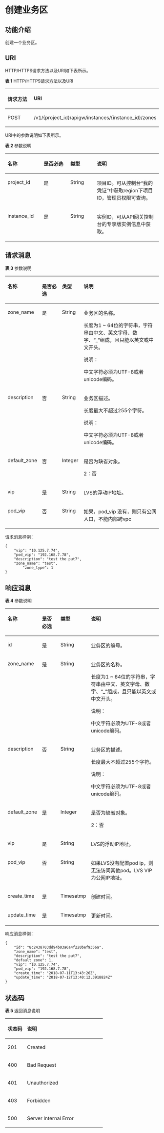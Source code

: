 # 创建业务区<a name="apig-phapi-200220009"></a>

## 功能介绍<a name="section36309320"></a>

创建一个业务区。

## URI<a name="section58348429"></a>

HTTP/HTTPS请求方法以及URI如下表所示。

**表 1**  HTTP/HTTPS请求方法以及URI

<a name="table29478904"></a>
<table><thead align="left"><tr id="row2406180"><th class="cellrowborder" valign="top" width="34.339999999999996%" id="mcps1.2.3.1.1"><p id="p60682897"><a name="p60682897"></a><a name="p60682897"></a>请求方法</p>
</th>
<th class="cellrowborder" valign="top" width="65.66%" id="mcps1.2.3.1.2"><p id="p16367643"><a name="p16367643"></a><a name="p16367643"></a>URI</p>
</th>
</tr>
</thead>
<tbody><tr id="row50710697"><td class="cellrowborder" valign="top" width="34.339999999999996%" headers="mcps1.2.3.1.1 "><p id="p13925796"><a name="p13925796"></a><a name="p13925796"></a>POST</p>
</td>
<td class="cellrowborder" valign="top" width="65.66%" headers="mcps1.2.3.1.2 "><p id="p54247667"><a name="p54247667"></a><a name="p54247667"></a>/v1/{project_id}/apigw/instances/{instance_id}/zones</p>
</td>
</tr>
</tbody>
</table>

URI中的参数说明如下表所示。

**表 2**  参数说明

<a name="table38510415"></a>
<table><thead align="left"><tr id="row62423067"><th class="cellrowborder" valign="top" width="23.46765323467653%" id="mcps1.2.5.1.1"><p id="p23103637"><a name="p23103637"></a><a name="p23103637"></a>名称</p>
</th>
<th class="cellrowborder" valign="top" width="17.348265173482652%" id="mcps1.2.5.1.2"><p id="p59455291"><a name="p59455291"></a><a name="p59455291"></a>是否必选</p>
</th>
<th class="cellrowborder" valign="top" width="17.348265173482652%" id="mcps1.2.5.1.3"><p id="p51149303"><a name="p51149303"></a><a name="p51149303"></a>类型</p>
</th>
<th class="cellrowborder" valign="top" width="41.835816418358164%" id="mcps1.2.5.1.4"><p id="p49452846"><a name="p49452846"></a><a name="p49452846"></a>说明</p>
</th>
</tr>
</thead>
<tbody><tr id="row46257610"><td class="cellrowborder" valign="top" width="23.46765323467653%" headers="mcps1.2.5.1.1 "><p id="p55878963"><a name="p55878963"></a><a name="p55878963"></a>project_id</p>
</td>
<td class="cellrowborder" valign="top" width="17.348265173482652%" headers="mcps1.2.5.1.2 "><p id="p29902160"><a name="p29902160"></a><a name="p29902160"></a>是</p>
</td>
<td class="cellrowborder" valign="top" width="17.348265173482652%" headers="mcps1.2.5.1.3 "><p id="p6155914"><a name="p6155914"></a><a name="p6155914"></a>String</p>
</td>
<td class="cellrowborder" valign="top" width="41.835816418358164%" headers="mcps1.2.5.1.4 "><p id="p28867016"><a name="p28867016"></a><a name="p28867016"></a>项目ID。可从控制台“我的凭证”中获取region下项目ID，管理员权限可查询。</p>
</td>
</tr>
<tr id="row7809161535314"><td class="cellrowborder" valign="top" width="23.46765323467653%" headers="mcps1.2.5.1.1 "><p id="p1780913159538"><a name="p1780913159538"></a><a name="p1780913159538"></a>instance_id</p>
</td>
<td class="cellrowborder" valign="top" width="17.348265173482652%" headers="mcps1.2.5.1.2 "><p id="p9809215115310"><a name="p9809215115310"></a><a name="p9809215115310"></a>是</p>
</td>
<td class="cellrowborder" valign="top" width="17.348265173482652%" headers="mcps1.2.5.1.3 "><p id="p1280914152538"><a name="p1280914152538"></a><a name="p1280914152538"></a>String</p>
</td>
<td class="cellrowborder" valign="top" width="41.835816418358164%" headers="mcps1.2.5.1.4 "><p id="p1880914157537"><a name="p1880914157537"></a><a name="p1880914157537"></a>实例ID，可从API网关控制台的专享版实例信息中获取。</p>
</td>
</tr>
</tbody>
</table>

## 请求消息<a name="section55373821"></a>

**表 3**  参数说明

<a name="table31984895"></a>
<table><thead align="left"><tr id="row4636202"><th class="cellrowborder" valign="top" width="15.079999999999998%" id="mcps1.2.5.1.1"><p id="p39988092"><a name="p39988092"></a><a name="p39988092"></a>名称</p>
</th>
<th class="cellrowborder" valign="top" width="14.21%" id="mcps1.2.5.1.2"><p id="p17810043"><a name="p17810043"></a><a name="p17810043"></a>是否必选</p>
</th>
<th class="cellrowborder" valign="top" width="14.14%" id="mcps1.2.5.1.3"><p id="p33327374"><a name="p33327374"></a><a name="p33327374"></a>类型</p>
</th>
<th class="cellrowborder" valign="top" width="56.57%" id="mcps1.2.5.1.4"><p id="p15162782"><a name="p15162782"></a><a name="p15162782"></a>说明</p>
</th>
</tr>
</thead>
<tbody><tr id="row20225810"><td class="cellrowborder" valign="top" width="15.079999999999998%" headers="mcps1.2.5.1.1 "><p id="p27677907"><a name="p27677907"></a><a name="p27677907"></a>zone_name</p>
</td>
<td class="cellrowborder" valign="top" width="14.21%" headers="mcps1.2.5.1.2 "><p id="p27317960"><a name="p27317960"></a><a name="p27317960"></a>是</p>
</td>
<td class="cellrowborder" valign="top" width="14.14%" headers="mcps1.2.5.1.3 "><p id="p65271129"><a name="p65271129"></a><a name="p65271129"></a>String</p>
</td>
<td class="cellrowborder" valign="top" width="56.57%" headers="mcps1.2.5.1.4 "><p id="p52470128"><a name="p52470128"></a><a name="p52470128"></a>业务区的名称。</p>
<p id="p2469104"><a name="p2469104"></a><a name="p2469104"></a>长度为1 ~ 64位的字符串，字符串由中文、英文字母、数字、“_”组成，且只能以英文或中文开头。</p>
<div class="note" id="note22221938"><a name="note22221938"></a><a name="note22221938"></a><span class="notetitle"> 说明： </span><div class="notebody"><p class="textintable" id="p65779720"><a name="p65779720"></a><a name="p65779720"></a>中文字符必须为UTF-8或者unicode编码。</p>
</div></div>
</td>
</tr>
<tr id="row55146569"><td class="cellrowborder" valign="top" width="15.079999999999998%" headers="mcps1.2.5.1.1 "><p id="p37687133"><a name="p37687133"></a><a name="p37687133"></a>description</p>
</td>
<td class="cellrowborder" valign="top" width="14.21%" headers="mcps1.2.5.1.2 "><p id="p32758933"><a name="p32758933"></a><a name="p32758933"></a>否</p>
</td>
<td class="cellrowborder" valign="top" width="14.14%" headers="mcps1.2.5.1.3 "><p id="p36227930"><a name="p36227930"></a><a name="p36227930"></a>String</p>
</td>
<td class="cellrowborder" valign="top" width="56.57%" headers="mcps1.2.5.1.4 "><p id="p48781203"><a name="p48781203"></a><a name="p48781203"></a>业务区描述。</p>
<p id="p36377647"><a name="p36377647"></a><a name="p36377647"></a>长度最大不超过255个字符。</p>
<div class="note" id="note58963369"><a name="note58963369"></a><a name="note58963369"></a><span class="notetitle"> 说明： </span><div class="notebody"><p class="textintable" id="p60908274"><a name="p60908274"></a><a name="p60908274"></a>中文字符必须为UTF-8或者unicode编码。</p>
</div></div>
</td>
</tr>
<tr id="row34623133"><td class="cellrowborder" valign="top" width="15.079999999999998%" headers="mcps1.2.5.1.1 "><p id="p53010393"><a name="p53010393"></a><a name="p53010393"></a>default_zone</p>
</td>
<td class="cellrowborder" valign="top" width="14.21%" headers="mcps1.2.5.1.2 "><p id="p65983437"><a name="p65983437"></a><a name="p65983437"></a>否</p>
</td>
<td class="cellrowborder" valign="top" width="14.14%" headers="mcps1.2.5.1.3 "><p id="p43058210"><a name="p43058210"></a><a name="p43058210"></a>Integer</p>
</td>
<td class="cellrowborder" valign="top" width="56.57%" headers="mcps1.2.5.1.4 "><p id="p65163008"><a name="p65163008"></a><a name="p65163008"></a>是否为缺省对象。</p>
<p id="p1122105181415"><a name="p1122105181415"></a><a name="p1122105181415"></a>2：否</p>
</td>
</tr>
<tr id="row57866110"><td class="cellrowborder" valign="top" width="15.079999999999998%" headers="mcps1.2.5.1.1 "><p id="p56643352"><a name="p56643352"></a><a name="p56643352"></a>vip</p>
</td>
<td class="cellrowborder" valign="top" width="14.21%" headers="mcps1.2.5.1.2 "><p id="p24708790"><a name="p24708790"></a><a name="p24708790"></a>是</p>
</td>
<td class="cellrowborder" valign="top" width="14.14%" headers="mcps1.2.5.1.3 "><p id="p55254977"><a name="p55254977"></a><a name="p55254977"></a>String</p>
</td>
<td class="cellrowborder" valign="top" width="56.57%" headers="mcps1.2.5.1.4 "><p id="p46468128"><a name="p46468128"></a><a name="p46468128"></a>LVS的浮动IP地址。</p>
</td>
</tr>
<tr id="row15559971"><td class="cellrowborder" valign="top" width="15.079999999999998%" headers="mcps1.2.5.1.1 "><p id="p52398108"><a name="p52398108"></a><a name="p52398108"></a>pod_vip</p>
</td>
<td class="cellrowborder" valign="top" width="14.21%" headers="mcps1.2.5.1.2 "><p id="p16388317"><a name="p16388317"></a><a name="p16388317"></a>否</p>
</td>
<td class="cellrowborder" valign="top" width="14.14%" headers="mcps1.2.5.1.3 "><p id="p52385295"><a name="p52385295"></a><a name="p52385295"></a>String</p>
</td>
<td class="cellrowborder" valign="top" width="56.57%" headers="mcps1.2.5.1.4 "><p id="p15350489"><a name="p15350489"></a><a name="p15350489"></a>如果，pod_vip 没有，则只有公网入口，不能内部跨vpc</p>
</td>
</tr>
</tbody>
</table>

请求消息样例：

```
{
	"vip": "10.125.7.74",
	"pod_vip": "192.168.7.78",
	"description": "test the put7",
	"zone_name": "test",
        "zone_type": 1
}
```

## 响应消息<a name="section28602343"></a>

**表 4**  参数说明

<a name="table51267160"></a>
<table><thead align="left"><tr id="row22271706"><th class="cellrowborder" valign="top" width="15.15%" id="mcps1.2.5.1.1"><p id="p59177776"><a name="p59177776"></a><a name="p59177776"></a>名称</p>
</th>
<th class="cellrowborder" valign="top" width="14.14%" id="mcps1.2.5.1.2"><p id="p28670558"><a name="p28670558"></a><a name="p28670558"></a>是否必选</p>
</th>
<th class="cellrowborder" valign="top" width="14.14%" id="mcps1.2.5.1.3"><p id="p40613901"><a name="p40613901"></a><a name="p40613901"></a>类型</p>
</th>
<th class="cellrowborder" valign="top" width="56.57%" id="mcps1.2.5.1.4"><p id="p1391717"><a name="p1391717"></a><a name="p1391717"></a>说明</p>
</th>
</tr>
</thead>
<tbody><tr id="row45620237"><td class="cellrowborder" valign="top" width="15.15%" headers="mcps1.2.5.1.1 "><p id="p4251693"><a name="p4251693"></a><a name="p4251693"></a>id</p>
</td>
<td class="cellrowborder" valign="top" width="14.14%" headers="mcps1.2.5.1.2 "><p id="p8842862"><a name="p8842862"></a><a name="p8842862"></a>是</p>
</td>
<td class="cellrowborder" valign="top" width="14.14%" headers="mcps1.2.5.1.3 "><p id="p45183223"><a name="p45183223"></a><a name="p45183223"></a>String</p>
</td>
<td class="cellrowborder" valign="top" width="56.57%" headers="mcps1.2.5.1.4 "><p id="p35962481"><a name="p35962481"></a><a name="p35962481"></a>业务区的编号。</p>
</td>
</tr>
<tr id="row55226880"><td class="cellrowborder" valign="top" width="15.15%" headers="mcps1.2.5.1.1 "><p id="p44192294"><a name="p44192294"></a><a name="p44192294"></a>zone_name</p>
</td>
<td class="cellrowborder" valign="top" width="14.14%" headers="mcps1.2.5.1.2 "><p id="p22806032"><a name="p22806032"></a><a name="p22806032"></a>是</p>
</td>
<td class="cellrowborder" valign="top" width="14.14%" headers="mcps1.2.5.1.3 "><p id="p35349286"><a name="p35349286"></a><a name="p35349286"></a>String</p>
</td>
<td class="cellrowborder" valign="top" width="56.57%" headers="mcps1.2.5.1.4 "><p id="p44719954"><a name="p44719954"></a><a name="p44719954"></a>业务区的名称。</p>
<p id="p66935266"><a name="p66935266"></a><a name="p66935266"></a>长度为1 ~ 64位的字符串，字符串由中文、英文字母、数字、“_”组成，且只能以英文或中文开头。</p>
<div class="note" id="note65546489"><a name="note65546489"></a><a name="note65546489"></a><span class="notetitle"> 说明： </span><div class="notebody"><p class="textintable" id="p53047495"><a name="p53047495"></a><a name="p53047495"></a>中文字符必须为UTF-8或者unicode编码。</p>
</div></div>
</td>
</tr>
<tr id="row7665413"><td class="cellrowborder" valign="top" width="15.15%" headers="mcps1.2.5.1.1 "><p id="p16918750"><a name="p16918750"></a><a name="p16918750"></a>description</p>
</td>
<td class="cellrowborder" valign="top" width="14.14%" headers="mcps1.2.5.1.2 "><p id="p28241515"><a name="p28241515"></a><a name="p28241515"></a>否</p>
</td>
<td class="cellrowborder" valign="top" width="14.14%" headers="mcps1.2.5.1.3 "><p id="p5861397"><a name="p5861397"></a><a name="p5861397"></a>String</p>
</td>
<td class="cellrowborder" valign="top" width="56.57%" headers="mcps1.2.5.1.4 "><p id="p5011139"><a name="p5011139"></a><a name="p5011139"></a>业务区的描述。</p>
<p id="p45100255"><a name="p45100255"></a><a name="p45100255"></a>长度最大不超过255个字符。</p>
<div class="note" id="note3249118"><a name="note3249118"></a><a name="note3249118"></a><span class="notetitle"> 说明： </span><div class="notebody"><p class="textintable" id="p29242063"><a name="p29242063"></a><a name="p29242063"></a>中文字符必须为UTF-8或者unicode编码。</p>
</div></div>
</td>
</tr>
<tr id="row19796920"><td class="cellrowborder" valign="top" width="15.15%" headers="mcps1.2.5.1.1 "><p id="p60046657"><a name="p60046657"></a><a name="p60046657"></a>default_zone</p>
</td>
<td class="cellrowborder" valign="top" width="14.14%" headers="mcps1.2.5.1.2 "><p id="p31941010"><a name="p31941010"></a><a name="p31941010"></a>是</p>
</td>
<td class="cellrowborder" valign="top" width="14.14%" headers="mcps1.2.5.1.3 "><p id="p37085012"><a name="p37085012"></a><a name="p37085012"></a>Integer</p>
</td>
<td class="cellrowborder" valign="top" width="56.57%" headers="mcps1.2.5.1.4 "><p id="p3939300267"><a name="p3939300267"></a><a name="p3939300267"></a>是否为缺省对象。</p>
<p id="p3655211101515"><a name="p3655211101515"></a><a name="p3655211101515"></a>2：否</p>
</td>
</tr>
<tr id="row3551894"><td class="cellrowborder" valign="top" width="15.15%" headers="mcps1.2.5.1.1 "><p id="p19268021"><a name="p19268021"></a><a name="p19268021"></a>vip</p>
</td>
<td class="cellrowborder" valign="top" width="14.14%" headers="mcps1.2.5.1.2 "><p id="p17205864"><a name="p17205864"></a><a name="p17205864"></a>是</p>
</td>
<td class="cellrowborder" valign="top" width="14.14%" headers="mcps1.2.5.1.3 "><p id="p51497752"><a name="p51497752"></a><a name="p51497752"></a>String</p>
</td>
<td class="cellrowborder" valign="top" width="56.57%" headers="mcps1.2.5.1.4 "><p id="p798816348553"><a name="p798816348553"></a><a name="p798816348553"></a>LVS的浮动IP地址。</p>
</td>
</tr>
<tr id="row28006415"><td class="cellrowborder" valign="top" width="15.15%" headers="mcps1.2.5.1.1 "><p id="p53927157"><a name="p53927157"></a><a name="p53927157"></a>pod_vip</p>
</td>
<td class="cellrowborder" valign="top" width="14.14%" headers="mcps1.2.5.1.2 "><p id="p6023603"><a name="p6023603"></a><a name="p6023603"></a>否</p>
</td>
<td class="cellrowborder" valign="top" width="14.14%" headers="mcps1.2.5.1.3 "><p id="p18149874"><a name="p18149874"></a><a name="p18149874"></a>String</p>
</td>
<td class="cellrowborder" valign="top" width="56.57%" headers="mcps1.2.5.1.4 "><p id="p60853722"><a name="p60853722"></a><a name="p60853722"></a>如果LVS没有配置pod ip，则无法访问其他pod。LVS VIP为公网IP地址。</p>
</td>
</tr>
<tr id="row10812588"><td class="cellrowborder" valign="top" width="15.15%" headers="mcps1.2.5.1.1 "><p id="p3404451"><a name="p3404451"></a><a name="p3404451"></a>create_time</p>
</td>
<td class="cellrowborder" valign="top" width="14.14%" headers="mcps1.2.5.1.2 "><p id="p7325143"><a name="p7325143"></a><a name="p7325143"></a>是</p>
</td>
<td class="cellrowborder" valign="top" width="14.14%" headers="mcps1.2.5.1.3 "><p id="p56465711"><a name="p56465711"></a><a name="p56465711"></a>Timesatmp</p>
</td>
<td class="cellrowborder" valign="top" width="56.57%" headers="mcps1.2.5.1.4 "><p id="p10319892"><a name="p10319892"></a><a name="p10319892"></a>创建时间。</p>
</td>
</tr>
<tr id="row25770166"><td class="cellrowborder" valign="top" width="15.15%" headers="mcps1.2.5.1.1 "><p id="p7008729"><a name="p7008729"></a><a name="p7008729"></a>update_time</p>
</td>
<td class="cellrowborder" valign="top" width="14.14%" headers="mcps1.2.5.1.2 "><p id="p30836156"><a name="p30836156"></a><a name="p30836156"></a>是</p>
</td>
<td class="cellrowborder" valign="top" width="14.14%" headers="mcps1.2.5.1.3 "><p id="p14700679"><a name="p14700679"></a><a name="p14700679"></a>Timesatmp</p>
</td>
<td class="cellrowborder" valign="top" width="56.57%" headers="mcps1.2.5.1.4 "><p id="p49904355"><a name="p49904355"></a><a name="p49904355"></a>更新时间。</p>
</td>
</tr>
</tbody>
</table>

响应消息样例：

```
{
	"id": "8c2438703dd94b03a6a4f220bef9356a",
	"zone_name": "test",
	"description": "test the put7",
	"default_zone": 1,
	"vip": "10.125.7.74",
	"pod_vip": "192.168.7.78",
	"create_time": "2018-07-11T13:43:26Z",
	"update_time": "2018-07-12T13:40:12.3918824Z"
}
```

## 状态码<a name="section56094502"></a>

**表 5**  返回消息说明

<a name="table41593300"></a>
<table><thead align="left"><tr id="row586823"><th class="cellrowborder" valign="top" width="20%" id="mcps1.2.3.1.1"><p id="p47532697"><a name="p47532697"></a><a name="p47532697"></a>状态码</p>
</th>
<th class="cellrowborder" valign="top" width="80%" id="mcps1.2.3.1.2"><p id="p24943235"><a name="p24943235"></a><a name="p24943235"></a>说明</p>
</th>
</tr>
</thead>
<tbody><tr id="row7136174"><td class="cellrowborder" valign="top" width="20%" headers="mcps1.2.3.1.1 "><p id="p41159234"><a name="p41159234"></a><a name="p41159234"></a>201</p>
</td>
<td class="cellrowborder" valign="top" width="80%" headers="mcps1.2.3.1.2 "><p id="p45563621"><a name="p45563621"></a><a name="p45563621"></a>Created</p>
</td>
</tr>
<tr id="row7419413"><td class="cellrowborder" valign="top" width="20%" headers="mcps1.2.3.1.1 "><p id="p64101589"><a name="p64101589"></a><a name="p64101589"></a>400</p>
</td>
<td class="cellrowborder" valign="top" width="80%" headers="mcps1.2.3.1.2 "><p id="p24846201"><a name="p24846201"></a><a name="p24846201"></a>Bad Request</p>
</td>
</tr>
<tr id="row22289220"><td class="cellrowborder" valign="top" width="20%" headers="mcps1.2.3.1.1 "><p id="p60596410"><a name="p60596410"></a><a name="p60596410"></a>401</p>
</td>
<td class="cellrowborder" valign="top" width="80%" headers="mcps1.2.3.1.2 "><p id="p9362184"><a name="p9362184"></a><a name="p9362184"></a>Unauthorized</p>
</td>
</tr>
<tr id="row17150800"><td class="cellrowborder" valign="top" width="20%" headers="mcps1.2.3.1.1 "><p id="p47037591"><a name="p47037591"></a><a name="p47037591"></a>403</p>
</td>
<td class="cellrowborder" valign="top" width="80%" headers="mcps1.2.3.1.2 "><p id="p51948489"><a name="p51948489"></a><a name="p51948489"></a>Forbidden</p>
</td>
</tr>
<tr id="row64883223"><td class="cellrowborder" valign="top" width="20%" headers="mcps1.2.3.1.1 "><p id="p21049687"><a name="p21049687"></a><a name="p21049687"></a>500</p>
</td>
<td class="cellrowborder" valign="top" width="80%" headers="mcps1.2.3.1.2 "><p id="p27303096"><a name="p27303096"></a><a name="p27303096"></a>Server Internal Error</p>
</td>
</tr>
</tbody>
</table>

